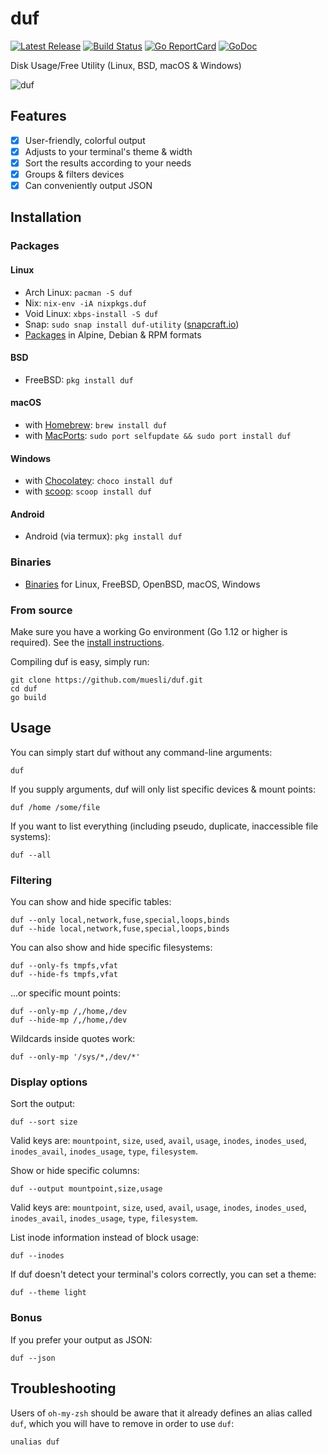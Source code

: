 # duf

[![Latest Release](https://img.shields.io/github/release/muesli/duf.svg)](https://github.com/muesli/duf/releases)
[![Build Status](https://github.com/muesli/duf/workflows/build/badge.svg)](https://github.com/muesli/duf/actions)
[![Go ReportCard](https://goreportcard.com/badge/muesli/duf)](https://goreportcard.com/report/muesli/duf)
[![GoDoc](https://godoc.org/github.com/golang/gddo?status.svg)](https://pkg.go.dev/github.com/muesli/duf)

Disk Usage/Free Utility (Linux, BSD, macOS & Windows)

![duf](/duf.png)

## Features

- [x] User-friendly, colorful output
- [x] Adjusts to your terminal's theme & width
- [x] Sort the results according to your needs
- [x] Groups & filters devices
- [x] Can conveniently output JSON

## Installation

### Packages

#### Linux
- Arch Linux: `pacman -S duf`
- Nix: `nix-env -iA nixpkgs.duf`
- Void Linux: `xbps-install -S duf`
- Snap: `sudo snap install duf-utility` ([snapcraft.io](https://snapcraft.io/duf-utility))
- [Packages](https://github.com/muesli/duf/releases) in Alpine, Debian & RPM formats

#### BSD
- FreeBSD: `pkg install duf`

#### macOS
- with [Homebrew](https://brew.sh/): `brew install duf`
- with [MacPorts](https://www.macports.org): `sudo port selfupdate && sudo port install duf`

#### Windows
- with [Chocolatey](https://chocolatey.org/): `choco install duf`
- with [scoop](https://scoop.sh/): `scoop install duf`

#### Android
- Android (via termux): `pkg install duf`

### Binaries
- [Binaries](https://github.com/muesli/duf/releases) for Linux, FreeBSD, OpenBSD, macOS, Windows

### From source

Make sure you have a working Go environment (Go 1.12 or higher is required).
See the [install instructions](https://golang.org/doc/install.html).

Compiling duf is easy, simply run:

    git clone https://github.com/muesli/duf.git
    cd duf
    go build

## Usage

You can simply start duf without any command-line arguments:

    duf

If you supply arguments, duf will only list specific devices & mount points:

    duf /home /some/file

If you want to list everything (including pseudo, duplicate, inaccessible file systems):

    duf --all

### Filtering

You can show and hide specific tables:

    duf --only local,network,fuse,special,loops,binds
    duf --hide local,network,fuse,special,loops,binds

You can also show and hide specific filesystems:

    duf --only-fs tmpfs,vfat
    duf --hide-fs tmpfs,vfat

...or specific mount points:

    duf --only-mp /,/home,/dev
    duf --hide-mp /,/home,/dev

Wildcards inside quotes work:

    duf --only-mp '/sys/*,/dev/*'

### Display options

Sort the output:

    duf --sort size

Valid keys are: `mountpoint`, `size`, `used`, `avail`, `usage`, `inodes`,
`inodes_used`, `inodes_avail`, `inodes_usage`, `type`, `filesystem`.

Show or hide specific columns:

    duf --output mountpoint,size,usage

Valid keys are: `mountpoint`, `size`, `used`, `avail`, `usage`, `inodes`,
`inodes_used`, `inodes_avail`, `inodes_usage`, `type`, `filesystem`.

List inode information instead of block usage:

    duf --inodes

If duf doesn't detect your terminal's colors correctly, you can set a theme:

    duf --theme light

### Bonus

If you prefer your output as JSON:

    duf --json

## Troubleshooting

Users of `oh-my-zsh` should be aware that it already defines an alias called
`duf`, which you will have to remove in order to use `duf`:

    unalias duf
